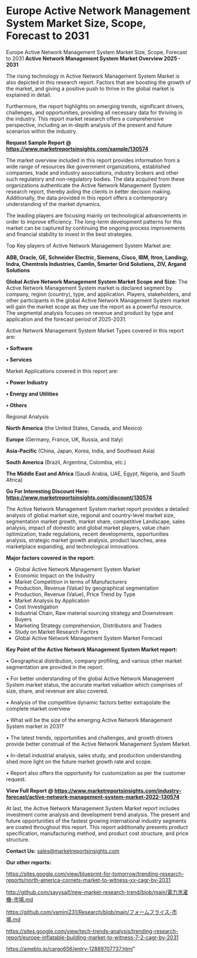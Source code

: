 # Europe Active Network Management System Market Size, Scope, Forecast to 2031
Europe Active Network Management System Market Size, Scope, Forecast to 2031
<Strong> Active Network Management System Market Overview 2025 - 2031</strong>

The rising technology in Active Network Management System Market is also depicted in this research report. Factors that are boosting the growth of the market, and giving a positive push to thrive in the global market is explained in detail.

Furthermore, the report highlights on emerging trends, significant drivers, challenges, and opportunities, providing all necessary data for thriving in the industry. This report market research offers a comprehensive perspective, including an in-depth analysis of the present and future scenarios within the industry.

<strong>Request Sample Report @ <a href=https://www.marketreportsinsights.com/sample/130574>https://www.marketreportsinsights.com/sample/130574</a></strong>

The market overview included in this report provides information from a wide range of resources like government organizations, established companies, trade and industry associations, industry brokers and other such regulatory and non-regulatory bodies. The data acquired from these organizations authenticate the Active Network Management System research report, thereby aiding the clients in better decision making. Additionally, the data provided in this report offers a contemporary understanding of the market dynamics.

The leading players are focusing mainly on technological advancements in order to improve efficiency. The long-term development patterns for this market can be captured by continuing the ongoing process improvements and financial stability to invest in the best strategies.

Top Key players of Active Network Management System Market are:

<strong>ABB, Oracle, GE, Schneider Electric, Siemens, Cisco, IBM, Itron, Landisᦄ, Indra, Chemtrols Industries, Camlin, Smarter Grid Solutions, ZIV, Argand Solutions</strong>

<strong><b>Global Active Network Management System Market Scope and Size:</b></strong>
The Active Network Management System market is declared segment by company, region (country), type, and application. Players, stakeholders, and other participants in the global Active Network Management System market will gain the market scope as they use the report as a powerful resource. The segmental analysis focuses on revenue and product by type and application and the forecast period of 2025-2031.

Active Network Management System Market Types covered in this report are:

<strong>• Software

• Services</strong>

Market Applications covered in this report are:

<strong>• Power Industry

• Energy and Utilities

• Others</strong> 

Regional Analysis

<strong>North America</strong> (the United States, Canada, and Mexico)

<strong>Europe</strong> (Germany, France, UK, Russia, and Italy)

<strong>Asia-Pacific</strong> (China, Japan, Korea, India, and Southeast Asia)

<strong>South America</strong> (Brazil, Argentina, Colombia, etc.)

<strong>The Middle East and Africa</strong> (Saudi Arabia, UAE, Egypt, Nigeria, and South Africa)

<strong>Go For Interesting Discount Here: <a href=https://www.marketreportsinsights.com/discount/130574>https://www.marketreportsinsights.com/discount/130574</a></strong>

The Active Network Management System market report provides a detailed analysis of global market size, regional and country-level market size, segmentation market growth, market share, competitive Landscape, sales analysis, impact of domestic and global market players, value chain optimization, trade regulations, recent developments, opportunities analysis, strategic market growth analysis, product launches, area marketplace expanding, and technological innovations.

<strong><b>Major factors covered in the report:</b></strong>
<ul>
  <li>Global Active Network Management System Market </li>
  <li>Economic Impact on the Industry</li>
  <li>Market Competition in terms of Manufacturers</li>
  <li>Production, Revenue (Value) by geographical segmentation</li>
  <li>Production, Revenue (Value), Price Trend by Type</li>
  <li>Market Analysis by Application</li>
  <li>Cost Investigation</li>
  <li>Industrial Chain, Raw material sourcing strategy and Downstream Buyers</li>
  <li>Marketing Strategy comprehension, Distributors and Traders</li>
  <li>Study on Market Research Factors</li>
  <li>Global Active Network Management System Market Forecast</li>
</ul>

<strong><b>Key Point of the Active Network Management System Market report:</b></strong>

• Geographical distribution, company profiling, and various other market segmentation are provided in the report.

• For better understanding of the global Active Network Management System market status, the accurate market valuation which comprises of size, share, and revenue are also covered.

• Analysis of the competitive dynamic factors better extrapolate the complete market overview

• What will be the size of the emerging Active Network Management System market in 2031?

• The latest trends, opportunities and challenges, and growth drivers provide better construal of the Active Network Management System Market.

• In-detail industrial analysis, sales study, and production understanding shed more light on the future market growth rate and scope.

• Report also offers the opportunity for customization as per the customer request.

<strong><b>View Full Report @ <a href=https://www.marketreportsinsights.com/industry-forecast/active-network-management-system-market-2022-130574>https://www.marketreportsinsights.com/industry-forecast/active-network-management-system-market-2022-130574</a></b></strong>


At last, the Active Network Management System Market report includes investment come analysis and development trend analysis. The present and future opportunities of the fastest growing international industry segments are coated throughout this report. This report additionally presents product specification, manufacturing method, and product cost structure, and price structure.

<strong>Contact Us:</strong>
sales@marketreportsinsights.com

<strong>Our other reports:</strong>

<a href=https://sites.google.com/view/blueprint-for-tomorrow/trending-research-reports/north-america-cornets-market-to-witness-xx-cagr-by-2031>https://sites.google.com/view/blueprint-for-tomorrow/trending-research-reports/north-america-cornets-market-to-witness-xx-cagr-by-2031</a>

<a href=http://github.com/sayysaif/new-market-research-trend/blob/main/電力洗濯機-市場.md>http://github.com/sayysaif/new-market-research-trend/blob/main/電力洗濯機-市場.md</a>

<a href=https://github.com/yamini231/Research/blob/main/フォームフライス-市場.md>https://github.com/yamini231/Research/blob/main/フォームフライス-市場.md</a>

<a href=https://sites.google.com/view/tech-trends-analysis/trending-research-report/europe-inflatable-building-market-to-witness-7-2-cagr-by-2031>https://sites.google.com/view/tech-trends-analysis/trending-research-report/europe-inflatable-building-market-to-witness-7-2-cagr-by-2031</a>

<a href=https://ameblo.jp/cargo656/entry-12889707737.html>https://ameblo.jp/cargo656/entry-12889707737.html</a>"
